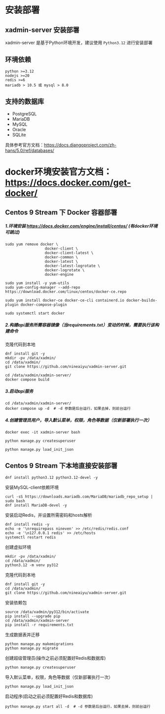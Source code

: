 # 安装部署

## xadmin-server 安装部署

xadmin-server 是基于Python环境开发，建议使用 ```Python3.12``` 进行安装部署

## 环境依赖
```
python >=3.12
nodejs >=20
redis >=6
mariadb > 10.5 或 mysql > 8.0
```
## 支持的数据库
- PostgreSQL
- MariaDB
- MySQL
- Oracle
- SQLite

具体参考官方文档：https://docs.djangoproject.com/zh-hans/5.0/ref/databases/

# docker环境安装官方文档： https://docs.docker.com/get-docker/

## Centos 9 Stream 下 Docker 容器部署

##### 1.环境安装 https://docs.docker.com/engine/install/centos/ (有docker环境可跳过)
```shell
sudo yum remove docker \
                  docker-client \
                  docker-client-latest \
                  docker-common \
                  docker-latest \
                  docker-latest-logrotate \
                  docker-logrotate \
                  docker-engine
```
```shell
sudo yum install -y yum-utils
sudo yum-config-manager --add-repo https://download.docker.com/linux/centos/docker-ce.repo
```

```shell
sudo yum install docker-ce docker-ce-cli containerd.io docker-buildx-plugin docker-compose-plugin
```
```shell
sudo systemctl start docker
```
##### 2.构建api服务所需容器镜像（当requirements.txt）变动的时候，需要执行该构建命令
克隆代码到本地
```shell
dnf install git -y
mkdir -pv /data/xadmin/
cd /data/xadmin/
git clone https://github.com/nineaiyu/xadmin-server.git
```
```shell
cd /data/xadmin/xadmin-server/
docker compose build
```
##### 3.启动api服务
```shell
cd /data/xadmin/xadmin-server/
docker compose up -d  # -d 参数是后台运行，如果去掉，则前台运行
```

##### 4.创建管理员用户，导入默认菜单，权限，角色等数据（仅新部署执行一次）
```shell
docker exec -it xadmin-server bash
```
```shell
python manage.py createsuperuser
```
```shell
python manage.py load_init_json
```

## Centos 9 Stream 下本地直接安装部署
```shell
dnf install python3.12 python3.12-devel -y
```
安装MySQL-client依赖环境
```shell
curl -sS https://downloads.mariadb.com/MariaDB/mariadb_repo_setup | sudo bash
dnf install MariaDB-devel -y
```
安装启动Redis，并设置所需密码和hosts解析
```shell
dnf install redis -y
echo -e '\nrequirepass nineven' >> /etc/redis/redis.conf
echo -e '\n127.0.0.1 redis' >> /etc/hosts
systemctl restart redis
```
创建虚拟环境
```shell
mkdir -pv /data/xadmin/
cd /data/xadmin/
python3.12 -m venv py312
```

克隆代码到本地
```shell
dnf install git -y
cd /data/xadmin/
git clone https://github.com/nineaiyu/xadmin-server.git
```
安装依赖包
```shell
source /data/xadmin/py312/bin/activate
pip install --upgrade pip
cd /data/xadmin/xadmin-server
pip install -r requirements.txt
```
生成数据表并迁移
```shell
python manage.py makemigrations
python manage.py migrate
```
创建超级管理员(操作之前必须配置好Redis和数据库)
```shell
python manage.py createsuperuser
```
导入默认菜单，权限，角色等数据（仅新部署执行一次）
```shell
python manage.py load_init_json
```
启动程序(启动之前必须配置好Redis和数据库)
```shell
python manage.py start all -d  # -d 参数是后台运行，如果去掉，则前台运行
```

